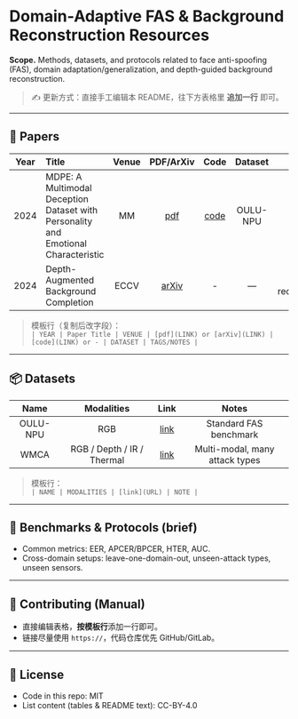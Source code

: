 # Domain-Adaptive FAS & Background Reconstruction Resources

**Scope.** Methods, datasets, and protocols related to face anti-spoofing (FAS), domain adaptation/generalization, and depth-guided background reconstruction.

> ✍️ 更新方式：直接手工编辑本 README，往下方表格里 **追加一行** 即可。

---

## 📄 Papers

| Year | Title | Venue | PDF/ArXiv | Code | Dataset | Notes |
|:---:|:------|:-----:|:---------:|:----:|:------:|:-----:|
| 2024 | MDPE: A Multimodal Deception Dataset with Personality and Emotional Characteristic | MM | [pdf](https://example.com) | [code](https://github.com/xxx) | OULU-NPU | DA, FAS |
| 2024 | Depth-Augmented Background Completion | ECCV | [arXiv](https://arxiv.org/abs/2407.00001) | - | — | depth, reconstruction |

> 模板行（复制后改字段）：  
> `| YEAR | Paper Title | VENUE | [pdf](LINK) or [arXiv](LINK) | [code](LINK) or - | DATASET | TAGS/NOTES |`

---

## 📦 Datasets

| Name | Modalities | Link | Notes |
|:----:|:----------:|:----:|:-----:|
| OULU-NPU | RGB | [link](https://example.com) | Standard FAS benchmark |
| WMCA | RGB / Depth / IR / Thermal | [link](https://example.com) | Multi-modal, many attack types |

> 模板行：  
> `| NAME | MODALITIES | [link](URL) | NOTE |`

---

## 🧪 Benchmarks & Protocols (brief)
- Common metrics: EER, APCER/BPCER, HTER, AUC.
- Cross-domain setups: leave-one-domain-out, unseen-attack types, unseen sensors.

---

## 🤝 Contributing (Manual)
- 直接编辑表格，**按模板行**添加一行即可。
- 链接尽量使用 `https://`，代码仓库优先 GitHub/GitLab。

---

## 📜 License
- Code in this repo: MIT  
- List content (tables & README text): CC-BY-4.0

